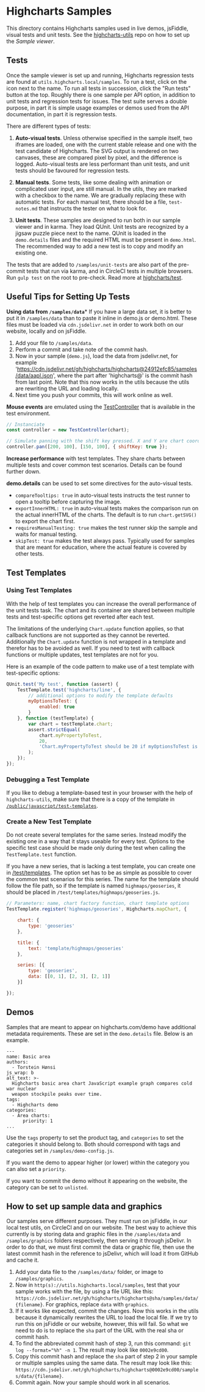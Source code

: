 Highcharts Samples
==================

This directory contains Highcharts samples used in live demos, jsFiddle, visual
tests and unit tests. See the [highcharts-utils](https://github.com/highcharts/highcharts-utils)
repo on how to set up the _Sample viewer_.


Tests
-----

Once the sample viewer is set up and running, Highcharts regression tests are
found at `utils.highcharts.local/samples`. To run a test, click on the icon next
to the name. To run all tests in succession, click the "Run tests" button at the
top. Roughly there is one sample per API option, in addition to unit tests and
regression tests for issues. The test suite serves a double purpose, in part it
is simple usage examples or demos used from the API documentation, in part it is
regression tests.

There are different
types of tests:

1. **Auto-visual tests**. Unless otherwise specified in the sample itself, two
iframes are loaded, one with the current stable release and one with the test
candidate of Highcharts. The SVG output is rendered on two canvases, these are
compared pixel by pixel, and the difference is logged. Auto-visual tests are
less performant than unit tests, and unit tests should be favoured for
regression tests.

2. **Manual tests**. Some tests, like some dealing with animation or complicated
user input, are still manual. In the utils, they are marked with a checkbox to
the name. We are gradually replacing these with automatic tests. For each manual
test, there should be a file, `test-notes.md` that instructs the tester on
what to look for.

3. **Unit tests**. These samples are designed to run both in our sample viewer
and in karma. They load QUnit. Unit tests are recognized by a jigsaw puzzle
piece next to the name. QUnit is loaded in the `demo.details` files and the
required HTML must be present in `demo.html`. The recommended way to add a new
test is to copy and modify an existing one.

The tests that are added to `/samples/unit-tests` are also part of the
pre-commit tests that run via karma, and in CircleCI tests in multiple browsers.
Run `gulp test` on the root to pre-check. Read more at
[highcharts/test](https://github.com/highcharts/highcharts/tree/main/test).



Useful Tips for Setting Up Tests
--------------------------------

**Using data from `/samples/data`***
If you have a large data set, it is better to put it in `/samples/data` than to
paste it inline in demo.js or demo.html. These files must be loaded via `cdn.jsdelivr.net` in order to work both on our website, locally and on jsFiddle.
1. Add your file to `/samples/data`.
2. Perform a commit and take note of the commit hash.
3. Now in your sample (`demo.js`), load the data from jsdelivr.net, for example 'https://cdn.jsdelivr.net/gh/highcharts/highcharts@24912efc85/samples/data/aapl.json', where the part after 'highcharts@' is the commit hash from last point. Note that this now works in the utils because the utils are rewriting the URL and loading locally.
4. Next time you push your commits, this will work online as well.

**Mouse events** are emulated using the
[TestController](https://github.com/highcharts/highcharts/blob/main/test/test-controller.js)
that is available in the test environment.

```js
// Instanciate
const controller = new TestController(chart);

// Simulate panning with the shift key pressed. X and Y are chart coordinates.
controller.pan([200, 100], [150, 100], { shiftKey: true });
```

**Increase performance** with test templates. They share charts between multiple
tests and cover common test scenarios. Details can be found further down.

**demo.details** can be used to set some directives for the auto-visual tests.
* `compareTooltips: true` in auto-visual tests instructs the test runner to open
a tooltip before capturing the image.
* `exportInnerHTML: true` in auto-visual tests makes the comparison run on the
actual innerHTML of the charts. The default is to run `chart.getSVG()` to
export the chart first.
* `requiresManualTesting: true` makes the test runner skip the sample and waits
for manual testing.
* `skipTest: true` makes the test always pass. Typically used for samples that
are meant for education, where the actual feature is covered by other tests.



Test Templates
--------------

### Using Test Templates

With the help of test templates you can increase the overall performance of the
unit tests task. The chart and its container are shared between multiple tests
and test-specific options get reverted after each test.

The limitations of the underlying `Chart.update` function applies, so that
callback functions are not supported as they cannot be reverted. Additionally
the `Chart.update` function is not wrapped in a template and therefor has to be
avoided as well. If you need to test with callback functions or multiple
updates, test templates are not for you.

Here is an example of the code pattern to make use of a test template with
test-specific options:
```js
QUnit.test('My test', function (assert) {
    TestTemplate.test('highcharts/line', {
        // additional options to modify the template defaults
        myOptionsToTest: {
            enabled: true
        }
    }, function (testTemplate) {
        var chart = testTemplate.chart;
        assert.strictEqual(
            chart.myPropertyToTest,
            20,
            'Chart.myPropertyToTest should be 20 if myOptionsToTest is enabled.'
        );
    });
});
```

### Debugging a Test Template

If you like to debug a template-based test in your browser with the help of
`highcharts-utils`, make sure that there is a copy of the template in
[`/public/javascript/test-templates`](https://github.com/highcharts/highcharts-utils/tree/master/public/javascript/test-templates).

### Create a New Test Template

Do not create several templates for the same series. Instead modify the
existing one in a way that it stays useable for every test. Options to the
specific test case should be made only during the test when calling the
`TestTemplate.test` function.

If you have a new series, that is lacking a test template, you can create one in
[/test/templates](https://github.com/highcharts/highcharts/tree/main/test/tesmplates).
The option set has to be as simple as possible to cover the common test
scenarios for this series. The name for the template should follow the file
path, so if the template is named `highmaps/geoseries`, it should be placed in
`/test/templates/highmaps/geoseries.js`.

```js
// Parameters: name, chart factory function, chart template options
TestTemplate.register('highmaps/geoseries', Highcharts.mapChart, {

    chart: {
        type: 'geoseries'
    },

    title: {
        text: 'template/highmaps/geoseries'
    },

    series: [{
        type: 'geoseries',
        data: [[0, 1], [2, 3], [2, 1]]
    }]

});
```

## Demos

Samples that are meant to appear on highcharts.com/demo have additional metadata requirements. These are set in the `demo.details` file. Below is an example.

```
---
name: Basic area
authors:
  - Torstein Hønsi
js_wrap: b
alt_text: >-
  Highcharts basic area chart JavaScript example graph compares cold war nuclear
  weapon stockpile peaks over time.
tags:
  - Highcharts demo
categories:
  - Area charts:
      priority: 1
...
```

Use the `tags` property to set the product tag, and `categories` to set the categories it should belong to. Both should correspond with tags and categories set in `/samples/demo-config.js`.

If you want the demo to appear higher (or lower) within the category you can also set a `priority`.

If you want to commit the demo without it appearing on the website, the category can be set to `unlisted`.

## How to set up sample data and graphics

Our samples serve different purposes. They must run on jsFiddle, in our local test utils, on CircleCI and on our website. The best way to achieve this currently is by storing data and graphic files in the `/samples/data` and `/samples/graphics` folders respectively, then serving it through jsDelivr. In order to do that, we must first commit the data or graphic file, then use the latest commit hash in the reference to jsDelivr, which will load it from GitHub and cache it.

1. Add your data file to the `/samples/data/` folder, or image to `/samples/graphics`.
2. Now in `http(s)://utils.highcharts.local/samples`, test that your sample works with the file, by using a file URL like this: `https://cdn.jsdelivr.net/gh/highcharts/highcharts@sha/samples/data/{filename}`. For graphics, replace `data` with `graphics`.
3. If it works like expected, commit the changes. Now this works in the utils because it dynamically rewrites the URL to load the local file. If we try to run this on jsFiddle or our website, however, this will fail. So what we need to do is to replace the `sha` part of the URL with the real sha or commit hash.
4. To find the abbreviated commit hash of step 3, run this command: `git log --format="%h" -n 1`. The result may look like `0002e9cd00`.
5. Copy this commit hash and replace the `sha` part of step 2 in your sample or multiple samples using the same data. The result may look like this: `https://cdn.jsdelivr.net/gh/highcharts/highcharts@0002e9cd00/samples/data/{filename}`.
6. Commit again. Now your sample should work in all scenarios.

